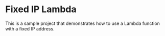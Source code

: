# Fixed IP Lambda

This is a sample project that demonstrates how to use a Lambda function with a fixed IP address.
